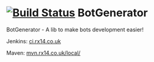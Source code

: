 [![Build Status](http://img.shields.io/jenkins/s/http/ci.rx14.co.uk/job/Thog/BotGenerator.svg?style=flat-square)](http://ci.rx14.co.uk/job/Thog/job/BotGenerator/)
BotGenerator
=====

BotGenerator - A lib to make bots development easier!


Jenkins: [ci.rx14.co.uk](http://ci.rx14.co.uk/)

Maven: [mvn.rx14.co.uk/local/](http://mvn.rx14.co.uk/local/)
